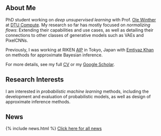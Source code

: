 ## About Me

PhD student working on *deep unsupervised learning* with Prof. [Ole Winther](http://cogsys.imm.dtu.dk/staff/winther/) at [DTU Compute](http://www.compute.dtu.dk/english). My research so far has mostly focused on *normalizing flows*: Extending their capabilities and use cases, as well as detailing their connections to other classes of generative models such as VAEs and PixelCNNs.

Previously, I was working at RIKEN [AIP](http://www.riken.jp/en/research/labs/aip/) in Tokyo, Japan with [Emtiyaz Khan](https://emtiyaz.github.io/) on methods for approximate Bayesian inference.

For more details, see my full [CV](/files/cv.pdf) or my [Google Scholar](https://scholar.google.com/citations?user=-sbw1JIAAAAJ&hl=en).

## Research Interests

I am interested in *probabilistic machine learning* methods, including the development and evaluation of probabilistic models, as well as design of approximate inference methods.

## News

{% include news.html %}
[Click here for all news](/news/)
